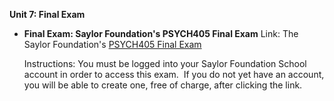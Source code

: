 **Unit 7: Final Exam** <span id="7"></span> 
-   **Final Exam: Saylor Foundation's PSYCH405 Final Exam**
    Link: The Saylor Foundation's [PSYCH405 Final
    Exam](http://school.saylor.org/mod/quiz/view.php?id=242)  
      
     Instructions: You must be logged into your Saylor Foundation School
    account in order to access this exam.  If you do not yet have an
    account, you will be able to create one, free of charge, after
    clicking the link.



